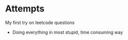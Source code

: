 # Attempts
My first try on leetcode questions
- Doing everything in most stupid, time consuming way
